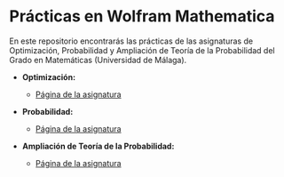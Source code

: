 # Prácticas en Wolfram Mathematica

En este repositorio encontrarás las prácticas de las asignaturas de Optimización, Probabilidad y Ampliación de Teoría de la Probabilidad del Grado en Matemáticas (Universidad de Málaga).

- **Optimización:**
  - [Página de la asignatura](https://www.uma.es/departments/subjects/titulation/51499/5003/)
- **Probabilidad:**
  - [Página de la asignatura](https://www.uma.es/centers/subject/etsi-informatica/5310/51500/401)

- **Ampliación de Teoría de la Probabilidad:**
  - [Página de la asignatura](https://www.uma.es/centers/subject/5003/51521/)

